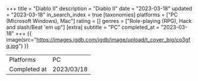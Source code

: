 +++
title = "Diablo II"
description = "Diablo II"
date = "2023-03-18"
updated = "2023-03-18"
in_search_index = true
[taxonomies]
platforms = ["PC (Microsoft Windows), Mac"]
rating = []
genres = ["Role-playing (RPG), Hack and slash/Beat 'em up"]
[extra]
subtitle = "PC"
completed_at = "2023-03-18"
+++
{{ image(src="https://images.igdb.com/igdb/image/upload/t_cover_big/co3gfq.jpg") }}

|              |            |
| ------------ | ---------- |
| Platforms    | PC |
| Completed at | 2023/03/18 |

